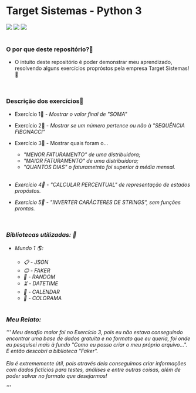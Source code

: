 # Target Sistemas - Python 3

<div style="display: inline_block">
  <img src="https://img.shields.io/badge/Python-14354C?style=for-the-badge&logo=python&logoColor=white" />
  <img src="https://img.shields.io/badge/GitHub-100000?style=for-the-badge&logo=github&logoColor=white" />
  <img src="https://img.shields.io/badge/Visual_Studio_Code-0078D4?style=for-the-badge&logo=visual%20code&logoColor=white" />
</div>


<br>

### O por que deste repositório?💾
- O intuito deste repositório é poder demonstrar meu aprendizado, resolvendo alguns exercícios propróstos pela empresa Target Sistemas!📲

<br>

### Descrição dos exercícios📝
- Exercício 1📝 - <em>Mostrar o valor final de "SOMA"</em>
- Exercício 2📝 - <em>Mostrar se um número pertence ou não à "SEQUÊNCIA FIBONACCI"</em>
- Exercício 3📝 - Mostrar quais foram o...
    - <em>"MENOR FATURAMENTO" de uma distribuidora;</em>
    - <em>"MAIOR FATURAMENTO" de uma distribuidora;</em>
    - <em>"QUANTOS DIAS" o faturametnto foi superior à média mensal.
    
    <br>
- Exercício 4📝 - <em>"CALCULAR PERCENTUAL" de representação de estados propóstos.
- Exercício 5📝 - <em>"INVERTER CARÁCTERES DE STRINGS", sem funções prontas.

<br>

### Bibliotecas utilizadas: 📝
- Mundo 1 🌎:
    - 📋 - JSON
    - 😊 - FAKER
    - 🎲 - RANDOM
    - ⏳ - DATETIME
    - 📆 - CALENDAR
    - 🌈 - COLORAMA


  <br>

### Meu Relato:
'''
    <em>Meu desafio maior foi no Exercício 3, pois eu não estava conseguindo encontrar uma base de dados gratuita e no formato que eu queria, foi onde eu pesquisei mais à fundo "Como eu posso criar o meu próprio arquivo...". E então descobri a biblioteca "Faker".</em><br><br>
    Ela é extrememente útil, pois através dela conseguimos criar informações com dados fictícios para testes, análises e entre outras coisas, além de poder salvar no formato que desejarmos!

'''
